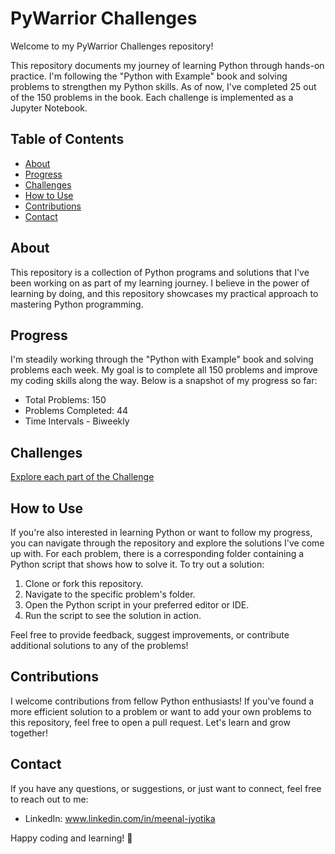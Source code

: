 # PyWarrior Challenges 
Welcome to my PyWarrior Challenges repository! 


This repository documents my journey of learning Python through hands-on practice. I'm following the "Python with Example" book and solving problems to strengthen my Python skills. As of now, I've completed 25 out of the 150 problems in the book. Each challenge is implemented as a Jupyter Notebook.

## Table of Contents

- [About](#about)
- [Progress](#progress)
- [Challenges](.../README.md)
- [How to Use](#how-to-use)
- [Contributions](#contributions)
- [Contact](#contact)

## About

This repository is a collection of Python programs and solutions that I've been working on as part of my learning journey. I believe in the power of learning by doing, and this repository showcases my practical approach to mastering Python programming.

## Progress

I'm steadily working through the "Python with Example" book and solving problems each week. My goal is to complete all 150 problems and improve my coding skills along the way. Below is a snapshot of my progress so far:

- Total Problems: 150
- Problems Completed: 44
- Time Intervals - Biweekly

## Challenges


[Explore each part of the Challenge](.../README.md)


## How to Use

If you're also interested in learning Python or want to follow my progress, you can navigate through the repository and explore the solutions I've come up with. For each problem, there is a corresponding folder containing a Python script that shows how to solve it.
To try out a solution:
1. Clone or fork this repository.
2. Navigate to the specific problem's folder.
3. Open the Python script in your preferred editor or IDE.
4. Run the script to see the solution in action.

Feel free to provide feedback, suggest improvements, or contribute additional solutions to any of the problems!

## Contributions

I welcome contributions from fellow Python enthusiasts! If you've found a more efficient solution to a problem or want to add your own problems to this repository, feel free to open a pull request. Let's learn and grow together!

## Contact

If you have any questions, or suggestions, or just want to connect, feel free to reach out to me:

- LinkedIn: www.linkedin.com/in/meenal-jyotika

Happy coding and learning! 🚀


